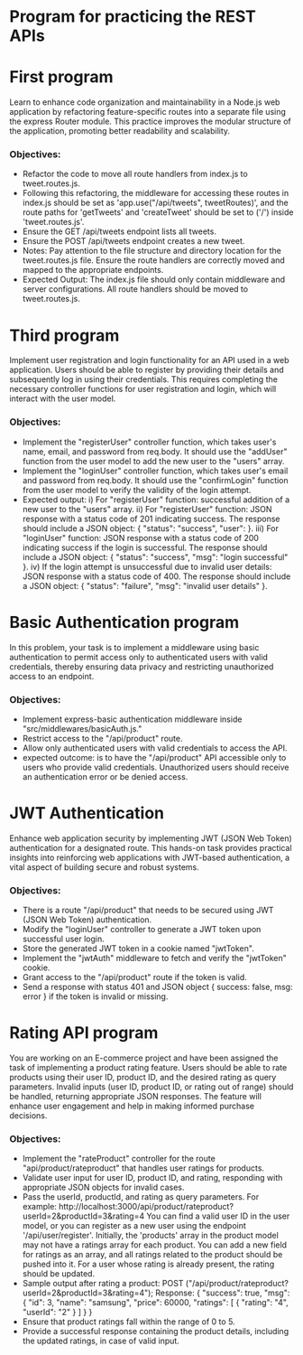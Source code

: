 # Program for practicing the REST APIs 
#  First program 
Learn to enhance code organization and maintainability in a Node.js web application by refactoring feature-specific routes into a separate file using the express Router module. This practice improves the modular structure of the application, promoting better readability and scalability. 
### Objectives: 
- Refactor the code to move all route handlers from index.js to tweet.routes.js.
- Following this refactoring, the middleware for accessing these routes in index.js should be set as 'app.use("/api/tweets", tweetRoutes)', and the route paths for 'getTweets' and 'createTweet' should be set to ('/') inside 'tweet.routes.js'.
- Ensure the GET /api/tweets endpoint lists all tweets.
- Ensure the POST /api/tweets endpoint creates a new tweet.
- Notes: Pay attention to the file structure and directory location for the tweet.routes.js file. Ensure the route handlers are correctly moved and mapped to the appropriate endpoints.
- Expected Output: The index.js file should only contain middleware and server configurations. All route handlers should be moved to tweet.routes.js.
# Third program
Implement user registration and login functionality for an API used in a web application. Users should be able to register by providing their details and subsequently log in using their credentials. This requires completing the necessary controller functions for user registration and login, which will interact with the user model.
### Objectives:
- Implement the "registerUser" controller function, which takes user's name, email, and password from req.body. It should use the "addUser" function from the user model to add the new user to the "users" array.
- Implement the "loginUser" controller function, which takes user's email and password from req.body. It should use the "confirmLogin" function from the user model to verify the validity of the login attempt.
- Expected output:
i) For "registerUser" function: successful addition of a new user to the "users" array.
ii) For "registerUser" function: JSON response with a status code of 201 indicating success. The response should include a JSON object: { "status": "success", "user": }.
iii) For "loginUser" function: JSON response with a status code of 200 indicating success if the login is successful. The response should include a JSON object: { "status": "success", "msg": "login successful" }.
iv) If the login attempt is unsuccessful due to invalid user details: JSON response with a status code of 400. The response should include a JSON object: { "status": "failure", "msg": "invalid user details" }.

# Basic Authentication program
In this problem, your task is to implement a middleware using basic authentication to permit access only to authenticated users with valid credentials, thereby ensuring data privacy and restricting unauthorized access to an endpoint.
### Objectives:
- Implement express-basic authentication middleware inside "src/middlewares/basicAuth.js."
- Restrict access to the "/api/product" route.
- Allow only authenticated users with valid credentials to access the API.
- expected outcome:
  is to have the "/api/product" API accessible only to users who provide valid credentials. Unauthorized users should receive an authentication error or be denied access.

# JWT Authentication
Enhance web application security by implementing JWT (JSON Web Token) authentication for a designated route. This hands-on task provides practical insights into reinforcing web applications with JWT-based authentication, a vital aspect of building secure and robust systems.

### Objectives:
- There is a route "/api/product" that needs to be secured using JWT (JSON Web Token) authentication.
- Modify the "loginUser" controller to generate a JWT token upon successful user login.
- Store the generated JWT token in a cookie named "jwtToken".
- Implement the "jwtAuth" middleware to fetch and verify the "jwtToken" cookie.
- Grant access to the "/api/product" route if the token is valid.
- Send a response with status 401 and JSON object { success: false, msg: error } if the token is invalid or missing.

# Rating API program
You are working on an E-commerce project and have been assigned the task of implementing a product rating feature.
Users should be able to rate products using their user ID, product ID, and the desired rating as query parameters.
Invalid inputs (user ID, product ID, or rating out of range) should be handled, returning appropriate JSON responses.
The feature will enhance user engagement and help in making informed purchase decisions.

### Objectives:
- Implement the "rateProduct" controller for the route "api/product/rateproduct" that handles user ratings for products.
- Validate user input for user ID, product ID, and rating, responding with appropriate JSON objects for invalid cases.
- Pass the userId, productId, and rating as query parameters. For example: http://localhost:3000/api/product/rateproduct?userId=2&productId=3&rating=4
You can find a valid user ID in the user model, or you can register as a new user using the endpoint '/api/user/register'.
Initially, the 'products' array in the product model may not have a ratings array for each product. You can add a new field for ratings as an array, and all ratings related to the product should be pushed into it. For a user whose rating is already present, the rating should be updated.
- Sample output after rating a product: POST ("/api/product/rateproduct?userId=2&productId=3&rating=4");
Response:
{
    "success": true,
    "msg": {
        "id": 3,
        "name": "samsung",
        "price": 60000,
        "ratings": [
            {
                "rating": "4",
                "userId": "2"
            }
        ]
    }
}
- Ensure that product ratings fall within the range of 0 to 5.
- Provide a successful response containing the product details, including the updated ratings, in case of valid input.
